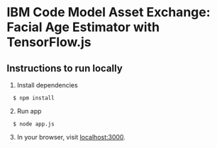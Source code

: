 # IBM Code Model Asset Exchange: Facial Age Estimator with TensorFlow.js

## Instructions to run locally

1. Install dependencies
```
  $ npm install
```

2. Run app
```
  $ node app.js
```

3. In your browser, visit [localhost:3000](localhost:3000).